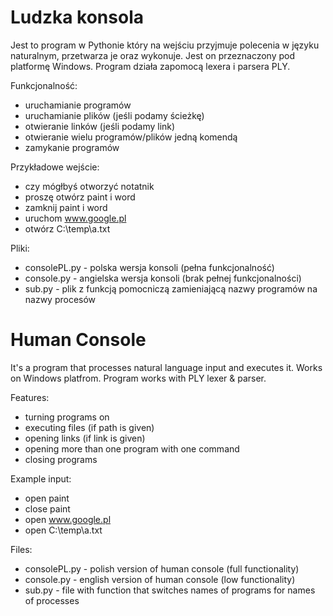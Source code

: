 # Ludzka konsola

Jest to program w Pythonie który na wejściu przyjmuje polecenia w języku naturalnym, przetwarza je oraz wykonuje.
Jest on przeznaczony pod platformę Windows. Program działa zapomocą lexera i parsera PLY.

Funkcjonalność:
- uruchamianie programów
- uruchamianie plików (jeśli podamy ścieżkę)
- otwieranie linków (jeśli podamy link)
- otwieranie wielu programów/plików jedną komendą
- zamykanie programów

Przykładowe wejście:
- czy mógłbyś otworzyć notatnik
- proszę otwórz paint i word
- zamknij paint i word
- uruchom www.google.pl
- otwórz C:\temp\a.txt

Pliki:
- consolePL.py - polska wersja konsoli (pełna funkcjonalność)
- console.py - angielska wersja konsoli (brak pełnej funkcjonalności)
- sub.py - plik z funkcją pomocniczą zamieniającą nazwy programów na nazwy procesów 

# Human Console

It's a program that processes natural language input and executes it.
Works on Windows platfrom. Program works with PLY lexer & parser.

Features:
- turning programs on
- executing files (if path is given)
- opening links (if link is given)
- opening more than one program with one command
- closing programs

Example input:
- open paint
- close paint
- open www.google.pl
- open C:\temp\a.txt

Files:
- consolePL.py - polish version of human console (full functionality)
- console.py - english version of human console (low functionality)
- sub.py - file with function that switches names of programs for names of processes